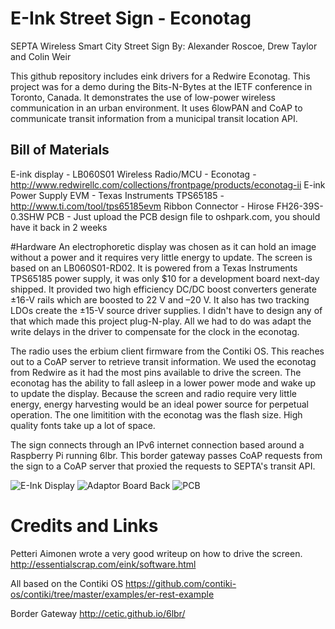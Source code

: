 # E-Ink Street Sign - Econotag
SEPTA Wireless Smart City Street Sign
By: Alexander Roscoe, Drew Taylor and Colin Weir

This github repository includes eink drivers for a Redwire Econotag.  This project was for a demo during the Bits-N-Bytes at the IETF conference in Toronto, Canada.  It demonstrates the use of low-power wireless communication in an urban environment.  It uses 6lowPAN and CoAP to communicate transit information from a municipal transit location API.

## Bill of Materials

E-ink display - LB060S01
Wireless Radio/MCU - Econotag - http://www.redwirellc.com/collections/frontpage/products/econotag-ii
E-ink Power Supply EVM - Texas Instruments TPS65185 - http://www.ti.com/tool/tps65185evm
Ribbon Connector - Hirose FH26-39S-0.3SHW
PCB - Just upload the PCB design file to oshpark.com, you should have it back in 2 weeks

#Hardware
An electrophoretic display was chosen as it can hold an image without a power and it requires very little energy to update. The screen is based on an LB060S01-RD02.  It is powered from a Texas Instruments TPS65185 power supply,  it was only $10 for a development board next-day shipped.  It provided two high efficiency DC/DC boost converters generate ±16-V rails which are boosted to 22 V and –20 V. It also has two tracking LDOs create the ±15-V source driver supplies.  I didn't have to design any of that which made this project plug-N-play. All we had to do was adapt the write delays in the driver to compensate for the clock in the econotag.

The radio uses the erbium client firmware from the Contiki OS.  This reaches out to a CoAP server to retrieve transit information. We used the econotag from Redwire as it had the most pins available to drive the screen.  The econotag has the ability to fall asleep in a lower power mode and wake up to update the display.  Because the screen and radio require very little energy, energy harvesting would be an ideal power source for perpetual operation.  The one limitition with the econotag was the flash size.  High quality fonts take up a lot of space.

The sign connects through an IPv6 internet connection based around a Raspberry Pi running 6lbr.  This border gateway passes CoAP requests from the sign to a CoAP server that proxied the requests to SEPTA's transit API.


![E-Ink Display](https://raw.githubusercontent.com/ThreadedThinking/EInk-Street-Sign/master/SEPTA_E-Ink.jpg)
![Adaptor Board Back](https://raw.githubusercontent.com/ThreadedThinking/EInk-Street-Sign/master/adaptor_board_back.jpg)
![PCB](https://raw.githubusercontent.com/ThreadedThinking/EInk-Street-Sign/master/pcb.jpg)
# Credits and Links
Petteri Aimonen wrote a very good writeup on how to drive the screen.
http://essentialscrap.com/eink/software.html

All based on the Contiki OS
https://github.com/contiki-os/contiki/tree/master/examples/er-rest-example  

Border Gateway http://cetic.github.io/6lbr/
